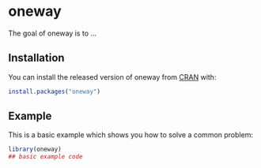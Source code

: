 
# oneway

<!-- badges: start -->
<!-- badges: end -->

The goal of oneway is to ...

## Installation

You can install the released version of oneway from [CRAN](https://CRAN.R-project.org) with:

``` r
install.packages("oneway")
```

## Example

This is a basic example which shows you how to solve a common problem:

``` r
library(oneway)
## basic example code
```

